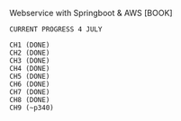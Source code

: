 Webservice with Springboot & AWS [BOOK]

```
CURRENT PROGRESS 4 JULY

CH1 (DONE)
CH2 (DONE)
CH3 (DONE) 
CH4 (DONE) 
CH5 (DONE) 
CH6 (DONE)
CH7 (DONE) 
CH8 (DONE)
CH9 (~p340)